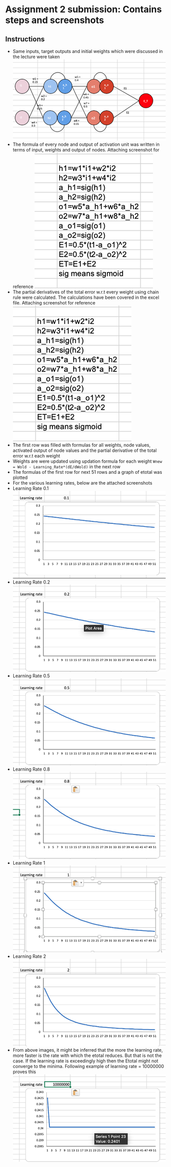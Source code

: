 # Assignment 2 submission: Contains steps and screenshots

## Instructions

 - Same inputs, target outputs and initial weights which were discussed in the lecture were taken ![Image](https://github.com/sagawritescode/ENDTwoPointOPhase1/blob/main/Assignment2/images/2%20layer%20drawing.png)
 - The formula of every node and output of activation unit was written in terms of input, weights and output of nodes. Attaching screenshot for reference ![Image](https://github.com/sagawritescode/ENDTwoPointOPhase1/blob/main/Assignment2/images/formula%20for%20outputs%20and%20activated%20output%20in%20terms%20of%20weights.png)
 - The partial derivatives of the total error w.r.t every weight using chain rule were calculated. The calculations have been covered in the excel file. Attaching screenshot for reference ![Image](https://github.com/sagawritescode/ENDTwoPointOPhase1/blob/main/Assignment2/images/formula%20for%20outputs%20and%20activated%20output%20in%20terms%20of%20weights.png)
 - The first row was filled with formulas for all weights, node values, activated output of node values and the partial derivative of the total error w.r.t each weight
 - Weights are were updated using updation formula for each weight ```Wnew = Wold - Learning_Rate*(dE/dWold)``` in the next row
 - The formulas of the first row for next 51 rows and a graph of etotal was plotted 
 - For the various learning rates, below are the attached screenshots 
  - Learning Rate 0.1 ![Image](https://github.com/sagawritescode/ENDTwoPointOPhase1/blob/main/Assignment2/images/Learning%20rate%200.1.png)
  - Learning Rate 0.2 ![Image](https://github.com/sagawritescode/ENDTwoPointOPhase1/blob/main/Assignment2/images/Learning%20Rate%200.2.png)
  - Learning Rate 0.5 ![Image](https://github.com/sagawritescode/ENDTwoPointOPhase1/blob/main/Assignment2/images/Learning%20Rate%200.5.png)
  - Learning Rate 0.8 ![Image](https://github.com/sagawritescode/ENDTwoPointOPhase1/blob/main/Assignment2/images/Learning%20Rate%200.8.png)
  - Learning Rate 1 ![Image](https://github.com/sagawritescode/ENDTwoPointOPhase1/blob/main/Assignment2/images/Learning%20Rate%201.png)
  - Learning Rate 2 ![Image](https://github.com/sagawritescode/ENDTwoPointOPhase1/blob/main/Assignment2/images/Learning%20Rate%202.png)
  - From above images, it might be inferred that the more the learning rate, more faster is the rate with which the etotal reduces. But that is not the case. If the learning rate is exceedingly high then the Etotal might not converge to the minima. Following example of learning rate = 10000000 proves this ![Image](https://github.com/sagawritescode/ENDTwoPointOPhase1/blob/main/Assignment2/images/Learning%20Rate%2010000000.png)
